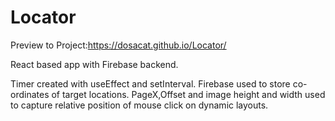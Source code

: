 # Locator
Preview to Project:https://dosacat.github.io/Locator/

React based app with Firebase backend.

Timer created with useEffect and setInterval.
Firebase used to store co-ordinates of target locations.
PageX,Offset and image height and width used to capture relative position of mouse click on dynamic layouts.
